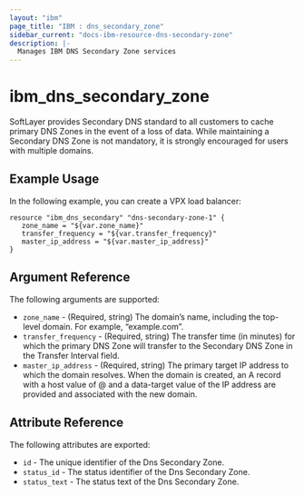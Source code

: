 ```yaml
---
layout: "ibm"
page_title: "IBM : dns_secondary_zone"
sidebar_current: "docs-ibm-resource-dns-secondary-zone"
description: |-
  Manages IBM DNS Secondary Zone services
---
```


# ibm\_dns_secondary_zone

SoftLayer provides Secondary DNS standard to all customers to cache primary DNS Zones in the event of a loss of data. While maintaining a Secondary DNS Zone is not mandatory, it is strongly encouraged for users with multiple domains.

## Example Usage

In the following example, you can create a VPX load balancer:

```hcl
resource "ibm_dns_secondary" "dns-secondary-zone-1" {
   zone_name = "${var.zone_name}"
   transfer_frequency = "${var.transfer_frequency}"
   master_ip_address = "${var.master_ip_address}"
}
```

## Argument Reference

The following arguments are supported:

* `zone_name` - (Required, string) The domain’s name, including the top-level domain. For example, “example.com”.
* `transfer_frequency` - (Required, string) The transfer time (in minutes) for which the primary DNS Zone will transfer to the Secondary DNS Zone in the Transfer Interval field.
* `master_ip_address` - (Required, string) The primary target IP address to which the domain resolves. When the domain is created, an A record with a host value of @ and a data-target value of the IP address are provided and associated with the new domain.


## Attribute Reference

The following attributes are exported:

* `id` - The unique identifier of the Dns Secondary Zone.
* `status_id` - The status identifier of the Dns Secondary Zone.
* `status_text` - The status text of the Dns Secondary Zone.

